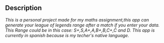 <h2>Description</h2>
<p><em>This is a personal project made for my maths assignment,this app can generate your league of legends range after a match if you enter your data. This Range could be in this case: S+,S,A+,A,B+,B,C+,C and D. This app is currently in spanish because is my techer's native language.</p></em>

